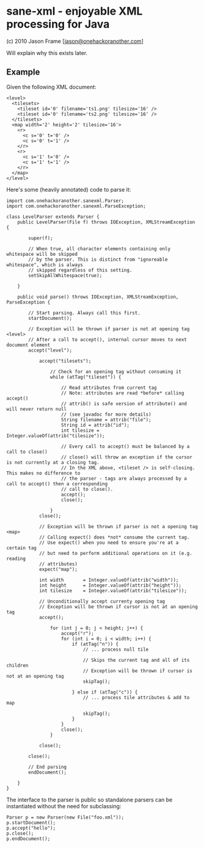 sane-xml - enjoyable XML processing for Java
============================================

(c) 2010 Jason Frame [jason@onehackoranother.com]

Will explain why this exists later.

Example
-------

Given the following XML document:

    <level>
      <tilesets>
        <tileset id='0' filename='ts1.png' tilesize='16' />
        <tileset id='0' filename='ts2.png' tilesize='16' />
      </tilesets>
      <map width='2' height='2' tilesize='16'>
        <r>
          <c s='0' t='0' />
          <c s='0' t='1' />
        </r>
        <r>
          <c s='1' t='0' />
          <c s='1' t='1' />
        </r>
      </map>
    </level>

Here's some (heavily annotated) code to parse it:

    import com.onehackoranother.sanexml.Parser;
    import com.onehackoranother.sanexml.ParseException;

    class LevelParser extends Parser {
        public LevelParser(File f) throws IOException, XMLStreamException {
            
            super(f);
            
            // When true, all character elements containing only whitespace will be skipped
            // by the parser. This is distinct from "ignoreable whitespace", which is always
            // skipped regardless of this setting.
            setSkipAllWhitespace(true);
        
        }

        public void parse() throws IOException, XMLStreamException, ParseException {
            
            // Start parsing. Always call this first.
            startDocument();

            // Exception will be thrown if parser is not at opening tag <level>
            // After a call to accept(), internal cursor moves to next document element
            accept("level");

                accept("tilesets");
                
                    // Check for an opening tag without consuming it
                    while (atTag("tileset")) {
                        
                        // Read attributes from current tag
                        // Note: attributes are read *before* calling accept()
                        // attrib() is safe version of attribute() and will never return null
                        // (see javadoc for more details)
                        String filename = attrib("file");
                        String id = attrib("id");
                        int tilesize = Integer.valueOf(attrib("tilesize"));
                        
                        // Every call to accept() must be balanced by a call to close()
                        // close() will throw an exception if the cursor is not currently at a closing tag.
                        // In the XML above, <tileset /> is self-closing. This makes no difference to
                        // the parser - tags are always processed by a call to accept() then a corresponding
                        // call to close().
                        accept();
                        close();
                    
                    }
                close();

                // Exception will be thrown if parser is not a opening tag <map>
                // Calling expect() does *not* consume the current tag.
                // Use expect() when you need to ensure you're at a certain tag
                // but need to perform additional operations on it (e.g. reading
                // attributes)
                expect("map");

                int width       = Integer.valueOf(attrib("width"));
                int height      = Integer.valueOf(attrib("height"));
                int tilesize    = Integer.valueOf(attrib("tilesize"));

                // Unconditionally accept currenty opening tag
                // Exception will be thrown if cursor is not at an opening tag
                accept();

                    for (int j = 0; j < height; j++) {
                        accept("r");
                        for (int i = 0; i < width; i++) {
                            if (atTag("n")) {
                                // ... process null tile
                                
                                // Skips the current tag and all of its children
                                // Exception will be thrown if cursor is not at an opening tag
                                skipTag();
                            
                            } else if (atTag("c")) {
                                // ... process tile attributes & add to map
                                
                                skipTag();
                            }
                        }
                        close();
                    }

                close();

            close();

            // End parsing
            endDocument();
            
        }
    }

The interface to the parser is public so standalone parsers can be instantiated without the need for subclassing:

    Parser p = new Parser(new File("foo.xml"));
    p.startDocument();
    p.accept("hello");
    p.close();
    p.endDocument();